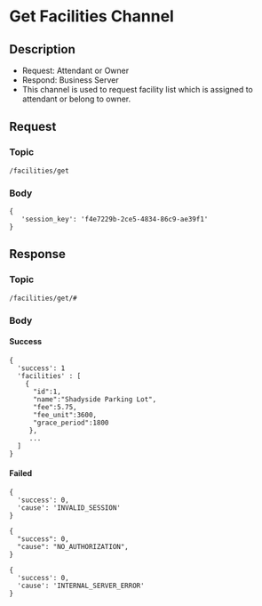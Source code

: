 # Get Facilities Channel

## Description

- Request: Attendant or Owner
- Respond: Business Server
- This channel is used to request facility list which is assigned to attendant or belong to owner. 

## Request

### Topic

```
/facilities/get
```

### Body
```
{
   'session_key': 'f4e7229b-2ce5-4834-86c9-ae39f1'
}
```

## Response

### Topic

```
/facilities/get/#
```

### Body

#### Success

```
{
  'success': 1
  'facilities' : [
    {
      "id":1,
      "name":"Shadyside Parking Lot",
      "fee":5.75,
      "fee_unit":3600,
      "grace_period":1800
     },
     ...
  ]
}
```

#### Failed

```
{
  'success': 0,
  'cause': 'INVALID_SESSION'
}
```

```
{
  "success": 0,
  "cause": "NO_AUTHORIZATION",
}
```

```
{
  'success': 0,
  'cause': 'INTERNAL_SERVER_ERROR'
}
```
